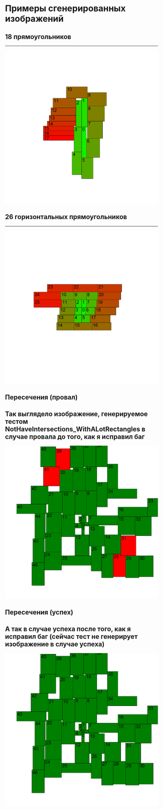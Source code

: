 # Примеры сгенерированных изображений
## 18 прямоугольников
---
![](Images/18_rectangles.bmp)
## 26 горизонтальных прямоугольников
---
![](Images/26_horizontal_rectangles.bmp)
## Пересечения (провал)
Так выглядело изображение, генерируемое тестом NotHaveIntersections_WithALotRectangles
в случае провала до того, как я исправил баг
---
![](Images/intersections_fail.bmp)
## Пересечения (успех)
А так в случае успеха после того, как я исправил баг
(сейчас тест не генерирует изображение в случае успеха)
---
![](Images/intersections_success.bmp)